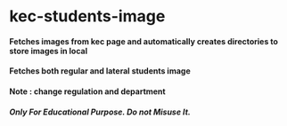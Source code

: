# kec-students-image

#### Fetches images from kec page and automatically creates directories to store images in local
#### Fetches both regular and lateral students image
#### Note : change regulation and department

##### Only For Educational Purpose. Do not Misuse It.
